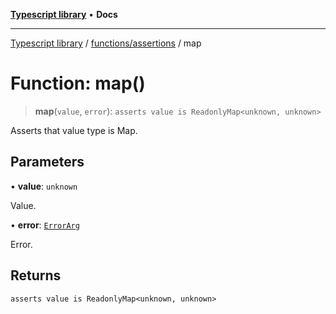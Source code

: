 [**Typescript library**](../../../index.md) • **Docs**

***

[Typescript library](../../../modules.md) / [functions/assertions](../index.md) / map

# Function: map()

> **map**(`value`, `error`): `asserts value is ReadonlyMap<unknown, unknown>`

Asserts that value type is Map.

## Parameters

• **value**: `unknown`

Value.

• **error**: [`ErrorArg`](../type-aliases/ErrorArg.md)

Error.

## Returns

`asserts value is ReadonlyMap<unknown, unknown>`
